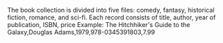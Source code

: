 The book collection is divided into five files: comedy, fantasy, historical fiction, romance, and sci-fi.
Each record consists of title, author, year of publication, ISBN, price
Example:
The Hitchhiker's Guide to the Galaxy,Douglas Adams,1979,978-0345391803,7.99
